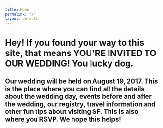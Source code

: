 ```yaml
---
title: Home
permalink: "/"
layout: default
---
```


<h1 class="home_title">Hey! If you found your way to this site, that means YOU'RE INVITED TO OUR WEDDING! You lucky dog.</h1>

<h2 class="home_subtitle">Our wedding will be held on August 19, 2017. This is the place where you can find all the details about the wedding day, events before and after the wedding, our registry, travel information and other fun tips about visiting SF. This is also where you RSVP. We hope this helps!</h2>
